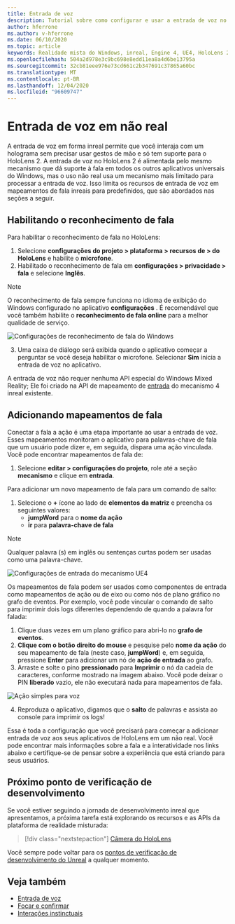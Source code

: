 ```yaml
---
title: Entrada de voz
description: Tutorial sobre como configurar e usar a entrada de voz no HoloLens 2 e no mecanismo inreal
author: hferrone
ms.author: v-hferrone
ms.date: 06/10/2020
ms.topic: article
keywords: Realidade mista do Windows, inreal, Engine 4, UE4, HoloLens 2, voz, entrada de voz, reconhecimento de fala, realidade misturada, desenvolvimento, recursos, documentação, guias, hologramas, desenvolvimento de jogos, headset de realidade misturada, headset de realidade mista do Windows, headset de realidade virtual
ms.openlocfilehash: 504a2d978e3c9bc698e8edd11ea8a4d6be13795a
ms.sourcegitcommit: 32cb81eee976e73cd661c2b347691c37865a60bc
ms.translationtype: MT
ms.contentlocale: pt-BR
ms.lasthandoff: 12/04/2020
ms.locfileid: "96609747"
---
```

# <a name="voice-input-in-unreal"></a>Entrada de voz em não real

A entrada de voz em forma inreal permite que você interaja com um holograma sem precisar usar gestos de mão e só tem suporte para o HoloLens 2. A entrada de voz no HoloLens 2 é alimentada pelo mesmo mecanismo que dá suporte à fala em todos os outros aplicativos universais do Windows, mas o uso não real usa um mecanismo mais limitado para processar a entrada de voz. Isso limita os recursos de entrada de voz em mapeamentos de fala inreais para predefinidos, que são abordados nas seções a seguir. 

## <a name="enabling-speech-recognition"></a>Habilitando o reconhecimento de fala

Para habilitar o reconhecimento de fala no HoloLens:
1. Selecione **configurações do projeto > plataforma > recursos de > do HoloLens** e habilite o **microfone**. 
2. Habilitado o reconhecimento de fala em **configurações > privacidade > fala** e selecione **Inglês**.

> [!NOTE]
> O reconhecimento de fala sempre funciona no idioma de exibição do Windows configurado no aplicativo **configurações** . É recomendável que você também habilite o **reconhecimento de fala online** para a melhor qualidade de serviço.

![Configurações de reconhecimento de fala do Windows](images/unreal/speech-recognition-settings.png)

3. Uma caixa de diálogo será exibida quando o aplicativo começar a perguntar se você deseja habilitar o microfone. Selecionar **Sim** inicia a entrada de voz no aplicativo.

A entrada de voz não requer nenhuma API especial do Windows Mixed Reality; Ele foi criado na API de mapeamento de [entrada](https://docs.unrealengine.com/Gameplay/Input/index.html) do mecanismo 4 inreal existente. 

## <a name="adding-speech-mappings"></a>Adicionando mapeamentos de fala

Conectar a fala a ação é uma etapa importante ao usar a entrada de voz. Esses mapeamentos monitoram o aplicativo para palavras-chave de fala que um usuário pode dizer e, em seguida, dispara uma ação vinculada. Você pode encontrar mapeamentos de fala de:
1. Selecione **editar > configurações do projeto**, role até a seção **mecanismo** e clique em **entrada**.

Para adicionar um novo mapeamento de fala para um comando de salto:
1. Selecione o **+** ícone ao lado de **elementos da matriz** e preencha os seguintes valores:
    * **jumpWord** para o **nome da ação**
    * **ir** para **palavra-chave de fala**

> [!NOTE]
> Qualquer palavra (s) em inglês ou sentenças curtas podem ser usadas como uma palavra-chave. 

![Configurações de entrada do mecanismo UE4](images/unreal/engine-input.png)

Os mapeamentos de fala podem ser usados como componentes de entrada como mapeamentos de ação ou de eixo ou como nós de plano gráfico no grafo de eventos. Por exemplo, você pode vincular o comando de salto para imprimir dois logs diferentes dependendo de quando a palavra for falada:

1. Clique duas vezes em um plano gráfico para abri-lo no **grafo de eventos**.
2. **Clique com o botão direito do mouse** e pesquise pelo **nome da ação** do seu mapeamento de fala (neste caso, **jumpWord**) e, em seguida, pressione **Enter** para adicionar um nó de **ação de entrada** ao grafo.
3. Arraste e solte o pino **pressionado** para **Imprimir** o nó da cadeia de caracteres, conforme mostrado na imagem abaixo. Você pode deixar o PIN **liberado** vazio, ele não executará nada para mapeamentos de fala.
 
![Ação simples para voz](images/unreal/voice-input-img-03.png)

4. Reproduza o aplicativo, digamos que o **salto** de palavras e assista ao console para imprimir os logs!

Essa é toda a configuração que você precisará para começar a adicionar entrada de voz aos seus aplicativos de HoloLens em um não real. Você pode encontrar mais informações sobre a fala e a interatividade nos links abaixo e certifique-se de pensar sobre a experiência que está criando para seus usuários.

## <a name="next-development-checkpoint"></a>Próximo ponto de verificação de desenvolvimento

Se você estiver seguindo a jornada de desenvolvimento inreal que apresentamos, a próxima tarefa está explorando os recursos e as APIs da plataforma de realidade misturada: 

> [!div class="nextstepaction"]
> [Câmera do HoloLens](unreal-hololens-camera.md)

Você sempre pode voltar para os [pontos de verificação de desenvolvimento do Unreal](unreal-development-overview.md#2-core-building-blocks) a qualquer momento.

## <a name="see-also"></a>Veja também
* [Entrada de voz](../../design/voice-input.md)
* [Focar e confirmar](../../design/gaze-and-commit.md)
* [Interações instinctuais](../../design/interaction-fundamentals.md)

